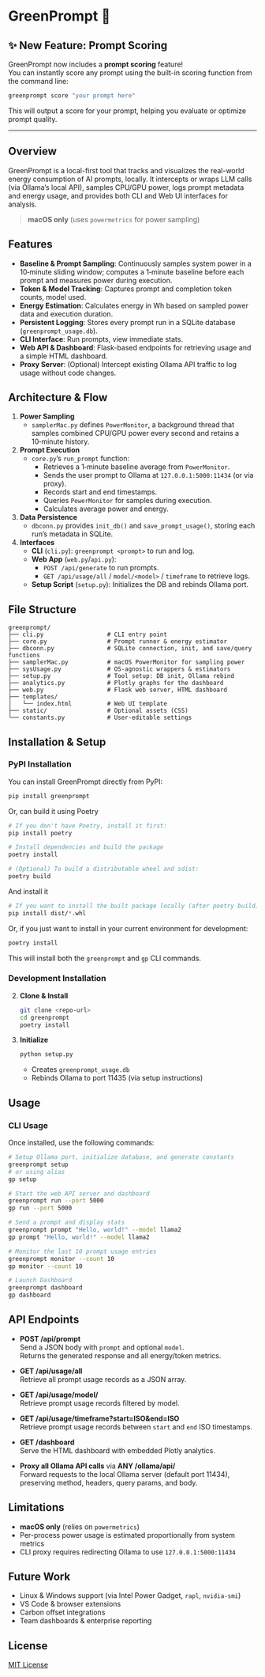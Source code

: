 # GreenPrompt 🌱

## ✨ New Feature: Prompt Scoring
GreenPrompt now includes a **prompt scoring** feature!  
You can instantly score any prompt using the built-in scoring function from the command line:

```bash
greenprompt score "your prompt here"
```

This will output a score for your prompt, helping you evaluate or optimize prompt quality.

---

## Overview
GreenPrompt is a local-first tool that tracks and visualizes the real-world energy consumption of AI prompts, locally. It intercepts or wraps LLM calls (via Ollama’s local API), samples CPU/GPU power, logs prompt metadata and energy usage, and provides both CLI and Web UI interfaces for analysis.

> **macOS only** (uses `powermetrics` for power sampling)

## Features
- **Baseline & Prompt Sampling**: Continuously samples system power in a 10‑minute sliding window; computes a 1‑minute baseline before each prompt and measures power during execution.
- **Token & Model Tracking**: Captures prompt and completion token counts, model used.
- **Energy Estimation**: Calculates energy in Wh based on sampled power data and execution duration.
- **Persistent Logging**: Stores every prompt run in a SQLite database (`greenprompt_usage.db`).
- **CLI Interface**: Run prompts, view immediate stats.
- **Web API & Dashboard**: Flask-based endpoints for retrieving usage and a simple HTML dashboard.
- **Proxy Server**: (Optional) Intercept existing Ollama API traffic to log usage without code changes.

## Architecture & Flow
1. **Power Sampling**  
   - `samplerMac.py` defines `PowerMonitor`, a background thread that samples combined CPU/GPU power every second and retains a 10‑minute history.
2. **Prompt Execution**  
   - `core.py`’s `run_prompt` function:
     - Retrieves a 1‑minute baseline average from `PowerMonitor`.
     - Sends the user prompt to Ollama at `127.0.0.1:5000:11434` (or via proxy).
     - Records start and end timestamps.
     - Queries `PowerMonitor` for samples during execution.
     - Calculates average power and energy.
3. **Data Persistence**  
   - `dbconn.py` provides `init_db()` and `save_prompt_usage()`, storing each run’s metadata in SQLite.
4. **Interfaces**  
   - **CLI** (`cli.py`): `greenprompt <prompt>` to run and log.
   - **Web App** (`web.py`/`api.py`):  
     - `POST /api/generate` to run prompts.  
     - `GET /api/usage/all` / `model/<model>` / `timeframe` to retrieve logs.
   - **Setup Script** (`setup.py`): Initializes the DB and rebinds Ollama port.

## File Structure
```
greenprompt/
├── cli.py                  # CLI entry point
├── core.py                 # Prompt runner & energy estimator
├── dbconn.py               # SQLite connection, init, and save/query functions
├── samplerMac.py           # macOS PowerMonitor for sampling power
├── sysUsage.py             # OS-agnostic wrappers & estimators
├── setup.py                # Tool setup: DB init, Ollama rebind
├── analytics.py            # Plotly graphs for the dashboard
├── web.py                  # Flask web server, HTML dashboard
├── templates/
│   └── index.html          # Web UI template
├── static/                 # Optional assets (CSS)
└── constants.py            # User-editable settings
```

## Installation & Setup

### PyPI Installation
You can install GreenPrompt directly from PyPI:

```bash
pip install greenprompt
```

Or, can build it using Poetry
```bash
# If you don't have Poetry, install it first:
pip install poetry

# Install dependencies and build the package
poetry install

# (Optional) To build a distributable wheel and sdist:
poetry build
```
And install it

```bash
# If you want to install the built package locally (after poetry build):
pip install dist/*.whl
```

Or, if you just want to install in your current environment for development:

```bash
poetry install
```

This will install both the `greenprompt` and `gp` CLI commands.

### Development Installation
2. **Clone & Install**  
   ```bash
   git clone <repo-url>
   cd greenprompt
   poetry install
   ```

3. **Initialize**  
   ```bash
   python setup.py
   ```
   - Creates `greenprompt_usage.db`  
   - Rebinds Ollama to port 11435 (via setup instructions)


## Usage

### CLI Usage
Once installed, use the following commands:

```bash
# Setup Ollama port, initialize database, and generate constants
greenprompt setup
# or using alias
gp setup

# Start the web API server and dashboard
greenprompt run --port 5000
gp run --port 5000

# Send a prompt and display stats
greenprompt prompt "Hello, world!" --model llama2
gp prompt "Hello, world!" --model llama2

# Monitor the last 10 prompt usage entries
greenprompt monitor --count 10
gp monitor --count 10

# Launch Dashboard
greenprompt dashboard
gp dashboard
```

## API Endpoints

- **POST /api/prompt**  
  Send a JSON body with `prompt` and optional `model`.  
  Returns the generated response and all energy/token metrics.

- **GET /api/usage/all**  
  Retrieve all prompt usage records as a JSON array.

- **GET /api/usage/model/<model>**  
  Retrieve prompt usage records filtered by model.

- **GET /api/usage/timeframe?start=ISO&end=ISO**  
  Retrieve prompt usage records between `start` and `end` ISO timestamps.

- **GET /dashboard**  
  Serve the HTML dashboard with embedded Plotly analytics.

- **Proxy all Ollama API calls** via **ANY /ollama/api/<path>**  
  Forward requests to the local Ollama server (default port 11434), preserving method, headers, query params, and body.


## Limitations
- **macOS only** (relies on `powermetrics`)  
- Per-process power usage is estimated proportionally from system metrics  
- CLI proxy requires redirecting Ollama to use `127.0.0.1:5000:11434`

## Future Work
- Linux & Windows support (via Intel Power Gadget, `rapl`, `nvidia-smi`)  
- VS Code & browser extensions  
- Carbon offset integrations  
- Team dashboards & enterprise reporting

## License
[MIT License](LICENSE)